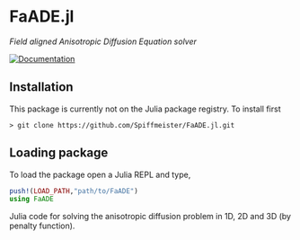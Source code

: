 # FaADE.jl

_Field aligned Anisotropic Diffusion Equation solver_

[![Documentation](https://img.shields.io/badge/docs-stable-blue.svg)](https://github.com/Spiffmeister/FaADE.jl/docs/src/)


## Installation

This package is currently not on the Julia package registry. To install first
```
> git clone https://github.com/Spiffmeister/FaADE.jl.git
```

## Loading package

To load the package open a Julia REPL and type,
```julia
push!(LOAD_PATH,"path/to/FaADE")
using FaADE
```




Julia code for solving the anisotropic diffusion problem in 1D, 2D and 3D (by penalty function).

